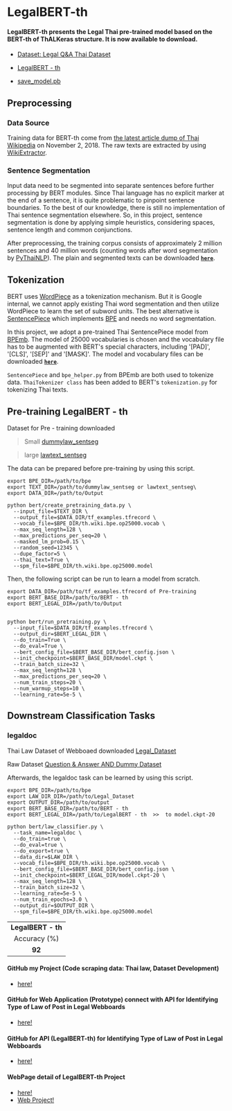 # LegalBERT-th

#### LegalBERT-th presents the Legal Thai pre-trained model based on the BERT-th of ThALKeras structure. It is now available to download.

- [Dataset: Legal Q&A Thai Dataset](https://drive.google.com/drive/folders/1x2TFx5MiKBN89saPxiks8D7ogY9SIIzH?usp=sharing)
- [LegalBERT - th](https://drive.google.com/file/d/1pU7FHnhgCmZZfL8gosI7XuZBpbsvElil/view?usp=sharing) 

- [save_model.pb](https://drive.google.com/drive/folders/1ed933Vk6k6uEtypIP7a9PG6oKJcuKnKR?usp=sharing) 


## Preprocessing

### Data Source

Training data for BERT-th come from [the latest article dump of Thai Wikipedia](https://dumps.wikimedia.org/thwiki/latest/thwiki-latest-pages-articles.xml.bz2) on November 2, 2018. The raw texts are extracted by using [WikiExtractor](https://github.com/attardi/wikiextractor).

### Sentence Segmentation

Input data need to be segmented into separate sentences before further processing by BERT modules. Since Thai language has no explicit marker at the end of a sentence, it is quite problematic to pinpoint sentence boundaries. To the best of our knowledge, there is still no implementation of Thai sentence segmentation elsewhere. So, in this project, sentence segmentation is done by applying simple heuristics, considering spaces, sentence length and common conjunctions.

After preprocessing, the training corpus consists of approximately 2 million sentences and 40 million words (counting words after word segmentation by [PyThaiNLP](https://github.com/PyThaiNLP/pythainlp)). The plain and segmented texts can be downloaded **[`here`](https://drive.google.com/file/d/1QZSOpikO6Qc02gRmyeb_UiRLtTmUwGz1/view?usp=sharing)**.

## Tokenization

BERT uses [WordPiece](https://arxiv.org/pdf/1609.08144.pdf) as a tokenization mechanism. But it is Google internal, we cannot apply existing Thai word segmentation and then utilize WordPiece to learn the set of subword units. The best alternative is [SentencePiece](https://github.com/google/sentencepiece) which implements [BPE](https://arxiv.org/abs/1508.07909) and needs no word segmentation.

In this project, we adopt a pre-trained Thai SentencePiece model from [BPEmb](https://github.com/bheinzerling/bpemb). The model of 25000 vocabularies is chosen and the vocabulary file has to be augmented with BERT's special characters, including '[PAD]', '[CLS]', '[SEP]' and '[MASK]'. The model and vocabulary files can be downloaded **[`here`](https://drive.google.com/file/d/1F7pCgt3vPlarI9RxKtOZUrC_67KMNQ1W/view?usp=sharing)**.

`SentencePiece` and `bpe_helper.py` from BPEmb are both used to tokenize data. `ThaiTokenizer class` has been added to BERT's `tokenization.py` for tokenizing Thai texts.

## Pre-training LegalBERT - th

Dataset for Pre - training downloaded 
> Small [dummylaw_sentseg](https://drive.google.com/file/d/1HMrssJmVlIYMajQ6XGMbU6XMa0dHdneI/view?usp=sharing)

> large [lawtext_sentseg](https://drive.google.com/file/d/1TisI4yIvvE2y6a_C_w4vAOaHYlDyS4Uf/view?usp=sharing)


The data can be prepared before pre-training by using this script.

```shell
export BPE_DIR=/path/to/bpe
export TEXT_DIR=/path/to/dummylaw_sentseg or lawtext_sentseg\ 
export DATA_DIR=/path/to/Output

python bert/create_pretraining_data.py \
  --input_file=$TEXT_DIR \
  --output_file=$DATA_DIR/tf_examples.tfrecord \
  --vocab_file=$BPE_DIR/th.wiki.bpe.op25000.vocab \
  --max_seq_length=128 \
  --max_predictions_per_seq=20 \
  --masked_lm_prob=0.15 \
  --random_seed=12345 \
  --dupe_factor=5 \
  --thai_text=True \
  --spm_file=$BPE_DIR/th.wiki.bpe.op25000.model
```

Then, the following script can be run to learn a model from scratch.

```shell
export DATA_DIR=/path/to/tf_examples.tfrecord of Pre-training
export BERT_BASE_DIR=/path/to/BERT - th
export BERT_LEGAL_DIR=/path/to/Output


python bert/run_pretraining.py \
  --input_file=$DATA_DIR/tf_examples.tfrecord \
  --output_dir=$BERT_LEGAL_DIR \
  --do_train=True \
  --do_eval=True \
  --bert_config_file=$BERT_BASE_DIR/bert_config.json \
  --init_checkpoint=$BERT_BASE_DIR/model.ckpt \
  --train_batch_size=32 \
  --max_seq_length=128 \
  --max_predictions_per_seq=20 \
  --num_train_steps=20 \
  --num_warmup_steps=10 \
  --learning_rate=5e-5 \
```


## Downstream Classification Tasks

### legaldoc

Thai Law Dataset of Webboaed downloaded 
[Legal_Dataset](https://drive.google.com/drive/folders/1ZmlXEewbch-SpDscnrgJXzc14JK8oz8s?usp=sharing) 

Raw Dataset 
[Question & Answer AND Dummy Dataset](https://drive.google.com/drive/folders/11D9DLQKtesjDz1-Lm314c-AWY2sZFEgR?usp=sharing)


Afterwards, the legaldoc task can be learned by using this script.

```shell
export BPE_DIR=/path/to/bpe
export LAW_DIR_DIR=/path/to/Legal_Dataset
export OUTPUT_DIR=/path/to/output
export BERT_BASE_DIR=/path/to/BERT - th
export BERT_LEGAL_DIR=/path/to/LegalBERT - th  >>  to model.ckpt-20

python bert/law_classifier.py \
  --task_name=legaldoc \
  --do_train=true \
  --do_eval=true \
  --do_export=true \
  --data_dir=$LAW_DIR \
  --vocab_file=$BPE_DIR/th.wiki.bpe.op25000.vocab \
  --bert_config_file=$BERT_BASE_DIR/bert_config.json \
  --init_checkpoint=$BERT_LEGAL_DIR/model.ckpt-20 \
  --max_seq_length=128 \
  --train_batch_size=32 \
  --learning_rate=5e-5 \
  --num_train_epochs=3.0 \
  --output_dir=$OUTPUT_DIR \
  --spm_file=$BPE_DIR/th.wiki.bpe.op25000.model
```


<!-- Use html table because github markdown doesn't support colspan -->
<table>
  <tr>
    <td colspan="2" align="center"><b>LegalBERT - th</b></td>
  </tr>
  <tr>
    <td align="center">Accuracy (%)</td>
  </tr>
    <td align="center"><b>92</b></td>
</table>


#### GitHub my Project (Code scraping data: Thai law, Dataset Development)
- [here!](https://github.com/WiratchawaKannika/LegalDoc_project4) 

#### GitHub for Web Application (Prototype) connect with API for Identifying Type of Law of Post in Legal Webboards
- [here!](https://github.com/WiratchawaKannika/WebApp_LegalBERT-th) 

#### GitHub for API (LegalBERT-th) for Identifying Type of Law of Post in Legal Webboards
- [here!](https://github.com/WiratchawaKannika/API_LegalBERT-th)

#### WebPage detail of LegalBERT-th Project
- [here!](https://wiratchawakannika.github.io/LegalDoc_NLP/) 
- [Web Project!](https://wiratchawakannika.github.io/LegalDoc_NLP/)
